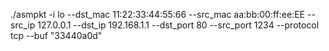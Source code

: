 ./asmpkt -i lo --dst_mac 11:22:33:44:55:66 --src_mac aa:bb:00:ff:ee:EE --src_ip 127.0.0.1 --dst_ip 192.168.1.1 --dst_port 80 --src_port 1234 --protocol tcp --buf "33440a0d"


